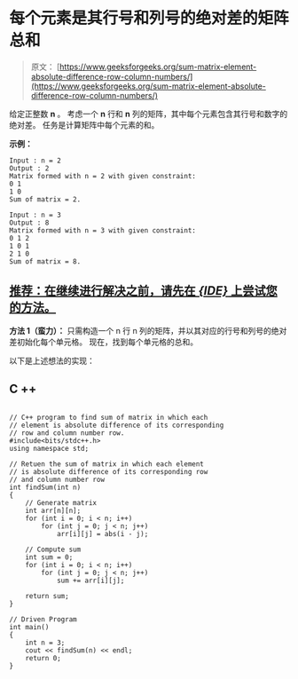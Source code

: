 # 每个元素是其行号和列号的绝对差的矩阵总和

> 原文： [https://www.geeksforgeeks.org/sum-matrix-element-absolute-difference-row-column-numbers/](https://www.geeksforgeeks.org/sum-matrix-element-absolute-difference-row-column-numbers/)

给定正整数 **n** 。 考虑一个 **n** 行和 **n** 列的矩阵，其中每个元素包含其行号和数字的绝对差。 任务是计算矩阵中每个元素的和。

**示例：**

```
Input : n = 2
Output : 2
Matrix formed with n = 2 with given constraint:
0 1
1 0
Sum of matrix = 2.

Input : n = 3
Output : 8
Matrix formed with n = 3 with given constraint:
0 1 2
1 0 1
2 1 0
Sum of matrix = 8.

```

## [推荐：在继续进行解决之前，请先在 ***<u>{IDE}</u>*** 上尝试您的方法。](https://ide.geeksforgeeks.org/)

**方法 1（蛮力）：**
只需构造一个 n 行 n 列的矩阵，并以其对应的行号和列号的绝对差初始化每个单元格。 现在，找到每个单元格的总和。

以下是上述想法的实现：

## C ++

```

// C++ program to find sum of matrix in which each 
// element is absolute difference of its corresponding 
// row and column number row. 
#include<bits/stdc++.h> 
using namespace std; 

// Retuen the sum of matrix in which each element 
// is absolute difference of its corresponding row 
// and column number row 
int findSum(int n) 
{ 
    // Generate matrix 
    int arr[n][n]; 
    for (int i = 0; i < n; i++) 
        for (int j = 0; j < n; j++) 
            arr[i][j] = abs(i - j); 

    // Compute sum 
    int sum = 0; 
    for (int i = 0; i < n; i++) 
        for (int j = 0; j < n; j++) 
            sum += arr[i][j]; 

    return sum; 
} 

// Driven Program 
int main() 
{ 
    int n = 3; 
    cout << findSum(n) << endl; 
    return 0; 
} 

```